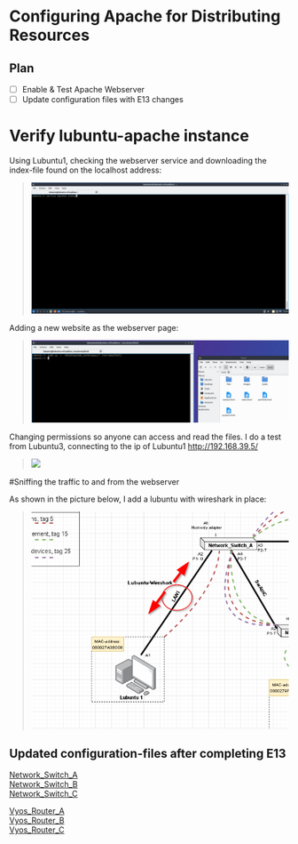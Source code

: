 # Configuring Apache for Distributing Resources

## Plan

- [ ] Enable & Test Apache Webserver
- [ ] Update configuration files with E13 changes

# Verify lubuntu-apache instance

Using Lubuntu1, checking the webserver service and downloading the index-file found on the localhost address:

>![](/documentation/E13/testinglocalhost.gif)

Adding a new website as the webserver page:

>![](/documentation/E13/copywebtech.png)

Changing permissions so anyone can access and read the files. I do a test from Lubuntu3, connecting to the ip of Lubuntu1 http://192.168.39.5/

>![](/documentation/E13/testingportfolio.gif)


#Sniffing the traffic to and from the webserver

As shown in the picture below, I add a lubuntu with wireshark in place:

>![](/documentation/E13/wiresharklocation.png)





## Updated configuration-files after completing E13

[Network_Switch_A](/documentation/E12/Config_files/E12-SwitchAu.cfg)\
[Network_Switch_B](/documentation/E12/Config_files/E12-SwitchBu.cfg)\
[Network_Switch_C](/documentation/E12/Config_files/E12-SwitchCu.cfg)

[Vyos_Router_A](/documentation/E12/Config_files/E12-RouterAu.cfg) \
[Vyos_Router_B](/documentation/E12/Config_files/E12-RouterBu.cfg) \
[Vyos_Router_C](/documentation/E12/Config_files/E12-RouterCu.cfg) 
